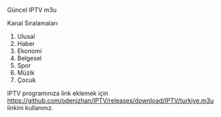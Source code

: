 Güncel IPTV m3u

Kanal Sıralamaları
1. Ulusal
2. Haber
3. Ekonomi
4. Belgesel
5. Spor
6. Müzik
7. Çocuk







IPTV programınıza link eklemek için https://github.com/odenizhan/IPTV/releases/download/IPTV/turkiye.m3u linkini kullanınız.
